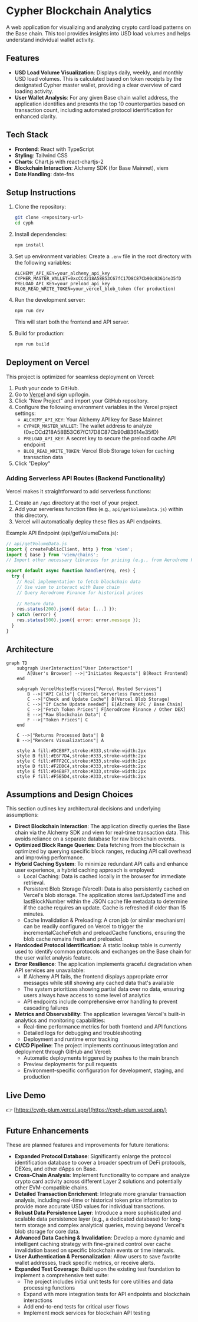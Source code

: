 # Cypher Blockchain Analytics

A web application for visualizing and analyzing crypto card load patterns on the Base chain. This tool provides insights into USD load volumes and helps understand individual wallet activity.

## Features

- **USD Load Volume Visualization**: Displays daily, weekly, and monthly USD load volumes. This is calculated based on token receipts by the designated Cypher master wallet, providing a clear overview of card loading activity.
- **User Wallet Analysis**: For any given Base chain wallet address, the application identifies and presents the top 10 counterparties based on transaction count, including automated protocol identification for enhanced clarity.

## Tech Stack

- **Frontend**: React with TypeScript
- **Styling**: Tailwind CSS
- **Charts**: Chart.js with react-chartjs-2
- **Blockchain Interaction**: Alchemy SDK (for Base Mainnet), viem
- **Date Handling**: date-fns

## Setup Instructions

1. Clone the repository:
   ```bash
   git clone <repository-url>
   cd cyph
   ```

2. Install dependencies:
   ```bash
   npm install
   ```

3. Set up environment variables:
   Create a `.env` file in the root directory with the following variables:
   ```
   ALCHEMY_API_KEY=your_alchemy_api_key
   CYPHER_MASTER_WALLET=0xcCCd218A58B53C67fC17D8C87Cb90d83614e35fD
   PRELOAD_API_KEY=your_preload_api_key
   BLOB_READ_WRITE_TOKEN=your_vercel_blob_token (for production)
   ```

4. Run the development server:
   ```bash
   npm run dev
   ```
   This will start both the frontend and API server.

5. Build for production:
   ```bash
   npm run build
   ```

## Deployment on Vercel

This project is optimized for seamless deployment on Vercel:

1. Push your code to GitHub.
2. Go to [Vercel](https://vercel.com) and sign up/login.
3. Click "New Project" and import your GitHub repository.
4. Configure the following environment variables in the Vercel project settings:
   - `ALCHEMY_API_KEY`: Your Alchemy API key for Base Mainnet
   - `CYPHER_MASTER_WALLET`: The wallet address to analyze (0xcCCd218A58B53C67fC17D8C87Cb90d83614e35fD)
   - `PRELOAD_API_KEY`: A secret key to secure the preload cache API endpoint
   - `BLOB_READ_WRITE_TOKEN`: Vercel Blob Storage token for caching transaction data
5. Click "Deploy"

### Adding Serverless API Routes (Backend Functionality)

Vercel makes it straightforward to add serverless functions:

1. Create an `/api` directory at the root of your project.
2. Add your serverless function files (e.g., `api/getVolumeData.js`) within this directory.
3. Vercel will automatically deploy these files as API endpoints.

Example API Endpoint (api/getVolumeData.js):

```javascript
// api/getVolumeData.js
import { createPublicClient, http } from 'viem';
import { base } from 'viem/chains';
// Import other necessary libraries for pricing (e.g., from Aerodrome Finance)

export default async function handler(req, res) {
  try {
    // Real implementation to fetch blockchain data
    // Use viem to interact with Base chain
    // Query Aerodrome Finance for historical prices
    
    // Return data
    res.status(200).json({ data: [...] });
  } catch (error) {
    res.status(500).json({ error: error.message });
  }
}
```

## Architecture

```mermaid
graph TD
    subgraph UserInteraction["User Interaction"]
        A[User's Browser] -->|"Initiates Requests"| B(React Frontend)
    end

    subgraph VercelHostedServices["Vercel Hosted Services"]
        B -->|"API Calls"| C(Vercel Serverless Functions)
        C -->|"Check and Update Cache"| D(Vercel Blob Storage)
        C -->|"If Cache Update needed"| E[Alchemy RPC / Base Chain]
        C -->|"Fetch Token Prices"| F[Aerodrome Finance / Other DEX]
        E -->|"Raw Blockchain Data"| C
        F -->|"Token Prices"| C
    end

    C -->|"Returns Processed Data"| B
    B -->|"Renders Visualizations"| A

    style A fill:#DCE8F7,stroke:#333,stroke-width:2px
    style B fill:#E6F7D4,stroke:#333,stroke-width:2px
    style C fill:#FFF2CC,stroke:#333,stroke-width:2px
    style D fill:#F2DDC4,stroke:#333,stroke-width:2px
    style E fill:#D4E8F7,stroke:#333,stroke-width:2px
    style F fill:#F5E5D4,stroke:#333,stroke-width:2px
```

## Assumptions and Design Choices

This section outlines key architectural decisions and underlying assumptions:

- **Direct Blockchain Interaction**: The application directly queries the Base chain via the Alchemy SDK and viem for real-time transaction data. This avoids reliance on a separate database for raw blockchain events.
- **Optimized Block Range Queries**: Data fetching from the blockchain is optimized by querying specific block ranges, reducing API call overhead and improving performance.
- **Hybrid Caching System**: To minimize redundant API calls and enhance user experience, a hybrid caching approach is employed:
  - Local Caching: Data is cached locally in the browser for immediate retrieval.
  - Persistent Blob Storage (Vercel): Data is also persistently cached on Vercel's blob storage. The application stores lastUpdatedTime and lastBlockNumber within the JSON cache file metadata to determine if the cache requires an update. Cache is refreshed if older than 15 minutes.
  - Cache Invalidation & Preloading: A cron job (or similar mechanism) can be readily configured on Vercel to trigger the incrementalCacheFetch and preloadCache functions, ensuring the blob cache remains fresh and preloaded.
- **Hardcoded Protocol Identification**: A static lookup table is currently used to identify common protocols and exchanges on the Base chain for the user wallet analysis feature.
- **Error Resilience**: The application implements graceful degradation when API services are unavailable:
  - If Alchemy API fails, the frontend displays appropriate error messages while still showing any cached data that's available
  - The system prioritizes showing partial data over no data, ensuring users always have access to some level of analytics
  - API endpoints include comprehensive error handling to prevent cascading failures
- **Metrics and Observability**: The application leverages Vercel's built-in analytics and monitoring capabilities:
  - Real-time performance metrics for both frontend and API functions
  - Detailed logs for debugging and troubleshooting
  - Deployment and runtime error tracking
- **CI/CD Pipeline**: The project implements continuous integration and deployment through GitHub and Vercel:
  - Automatic deployments triggered by pushes to the main branch
  - Preview deployments for pull requests
  - Environment-specific configuration for development, staging, and production

## Live Demo

👉 [https://cyph-plum.vercel.app/](https://cyph-plum.vercel.app/)

## Future Enhancements

These are planned features and improvements for future iterations:

- **Expanded Protocol Database**: Significantly enlarge the protocol identification database to cover a broader spectrum of DeFi protocols, DEXes, and other dApps on Base.
- **Cross-Chain Analysis**: Implement functionality to compare and analyze crypto card activity across different Layer 2 solutions and potentially other EVM-compatible chains.
- **Detailed Transaction Enrichment**: Integrate more granular transaction analysis, including real-time or historical token price information to provide more accurate USD values for individual transactions.
- **Robust Data Persistence Layer**: Introduce a more sophisticated and scalable data persistence layer (e.g., a dedicated database) for long-term storage and complex analytical queries, moving beyond Vercel's blob storage for core data.
- **Advanced Data Caching & Invalidation**: Develop a more dynamic and intelligent caching strategy with fine-grained control over cache invalidation based on specific blockchain events or time intervals.
- **User Authentication & Personalization**: Allow users to save favorite wallet addresses, track specific metrics, or receive alerts.
- **Expanded Test Coverage**: Build upon the existing test foundation to implement a comprehensive test suite:
  - The project includes initial unit tests for core utilities and data processing functions
  - Expand with more integration tests for API endpoints and blockchain interactions
  - Add end-to-end tests for critical user flows
  - Implement mock services for blockchain API testing
